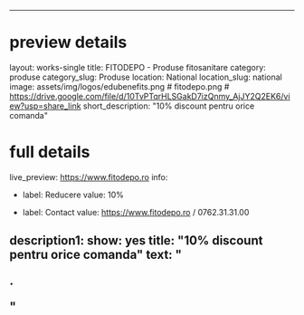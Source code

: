 
---
# preview details
layout: works-single
title: FITODEPO - Produse fitosanitare
category: produse
category_slug: Produse
location: National
location_slug: national
image: assets/img/logos/edubenefits.png # fitodepo.png  #  https://drive.google.com/file/d/10TvPTqrHLSGakD7izQnmy_AjJY2Q2EK6/view?usp=share_link
short_description: "10% discount pentru orice comanda"


# full details
live_preview: https://www.fitodepo.ro 
info:
  - label: Reducere
    value: 10%

  - label: Contact
    value: https://www.fitodepo.ro / 0762.31.31.00

description1:
  show: yes
  title:  "10% discount pentru orice comanda"
  text: "<p>.</p>"
---

